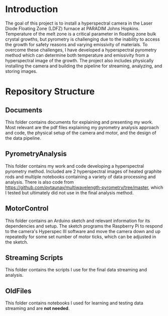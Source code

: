 # Introduction
The goal of this project is to install a hyperspectral camera in the Laser Diode Floating Zone (LDFZ) furnace at PARADIM Johns Hopkins. Temperature of the melt zone is a critical parameter in floating zone bulk crystal growths, but pyrometry is challenging due to the inability to access the growth for safety reasons and varying emissivity of materials. To overcome these challenges, I have developed a hyperspectral pyrometry method which can determine both temperature and emissivity from a hyperspectral image of the growth. The project also includes physically installing the camera and building the pipeline for streaming, analyzing, and storing images. 

# Repository Structure
## Documents
This folder contains documents for explaining and presenting my work. Most relevant are the pdf files explaining my pyrometry analysis approach and code, the physical setup of the camera and motor, and the design of the data pipeline.

## PyrometryAnalysis
This folder contains my work and code developing a hyperspectral pyrometry method. Included are 2 hyperspectral images of heated graphite rods and multiple notebooks containing a variety of data processing and analysis. There is also code from https://github.com/pytaunay/multiwavelength-pyrometry/tree/master, which I tested but ultimately did not use in the final analysis method.

## MotorControl
This folder contains an Arduino sketch and relevant information for its dependencies and setup. The sketch programs the Raspberry Pi to respond to the camera's Hyperspec III software and move the camera down and up repeatedly for some set number of motor ticks, which can be adjusted in the sketch.

## Streaming Scripts
This folder contains the scripts I use for the final data streaming and analysis.

## OldFiles

This folder contains notebooks I used for learning and testing data streaming and are **not needed**.
